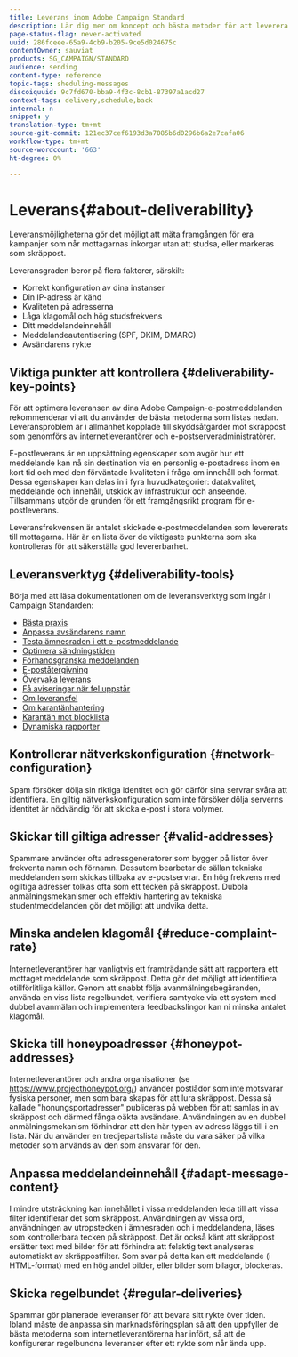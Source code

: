 ```yaml
---
title: Leverans inom Adobe Campaign Standard
description: Lär dig mer om koncept och bästa metoder för att leverera samt de verktyg som Adobe Campaign Standarden erbjuder för att optimera leveransen.
page-status-flag: never-activated
uuid: 286fceee-65a9-4cb9-b205-9ce5d024675c
contentOwner: sauviat
products: SG_CAMPAIGN/STANDARD
audience: sending
content-type: reference
topic-tags: sheduling-messages
discoiquuid: 9c7fd670-bba9-4f3c-8cb1-87397a1acd27
context-tags: delivery,schedule,back
internal: n
snippet: y
translation-type: tm+mt
source-git-commit: 121ec37cef6193d3a7085b6d0296b6a2e7cafa06
workflow-type: tm+mt
source-wordcount: '663'
ht-degree: 0%

---
```



# Leverans{#about-deliverability}

Leveransmöjligheterna gör det möjligt att mäta framgången för era kampanjer som når mottagarnas inkorgar utan att studsa, eller markeras som skräppost.

Leveransgraden beror på flera faktorer, särskilt:

* Korrekt konfiguration av dina instanser
* Din IP-adress är känd
* Kvaliteten på adresserna
* Låga klagomål och hög studsfrekvens
* Ditt meddelandeinnehåll
* Meddelandeautentisering (SPF, DKIM, DMARC)
* Avsändarens rykte

## Viktiga punkter att kontrollera {#deliverability-key-points}

För att optimera leveransen av dina Adobe Campaign-e-postmeddelanden rekommenderar vi att du använder de bästa metoderna som listas nedan. Leveransproblem är i allmänhet kopplade till skyddsåtgärder mot skräppost som genomförs av internetleverantörer och e-postserveradministratörer.

E-postleverans är en uppsättning egenskaper som avgör hur ett meddelande kan nå sin destination via en personlig e-postadress inom en kort tid och med den förväntade kvaliteten i fråga om innehåll och format. Dessa egenskaper kan delas in i fyra huvudkategorier: datakvalitet, meddelande och innehåll, utskick av infrastruktur och anseende. Tillsammans utgör de grunden för ett framgångsrikt program för e-postleverans.

Leveransfrekvensen är antalet skickade e-postmeddelanden som levererats till mottagarna.
Här är en lista över de viktigaste punkterna som ska kontrolleras för att säkerställa god levererbarhet.

## Leveransverktyg {#deliverability-tools}

Börja med att läsa dokumentationen om de leveransverktyg som ingår i Campaign Standarden:
* [Bästa praxis](https://helpx.adobe.com/campaign/kb/delivery-best-practices.html)
* [Anpassa avsändarens namn](../../designing/using/personalization.md#personalizing-the-sender)
* [Testa ämnesraden i ett e-postmeddelande](../../sending/using/testing-subject-line-email.md)
* [Optimera sändningstiden](../../sending/using/optimizing-the-sending-time.md)
* [Förhandsgranska meddelanden](../../sending/using/previewing-messages.md)
* [E-poståtergivning](../../sending/using/email-rendering.md)
* [Övervaka leverans](../../sending/using/monitoring-a-delivery.md)
* [Få aviseringar när fel uppstår](../../sending/using/receiving-alerts-when-failures-happen.md)
* [Om leveransfel](../../sending/using/understanding-delivery-failures.md)
* [Om karantänhantering](../../sending/using/understanding-quarantine-management.md)
* [Karantän mot blocklista](../../sending/using/understanding-quarantine-management.md#quarantine-vs-block-list)
* [Dynamiska rapporter](../../reporting/using/about-dynamic-reports.md)

## Kontrollerar nätverkskonfiguration {#network-configuration}

Spam försöker dölja sin riktiga identitet och gör därför sina servrar svåra att identifiera. En giltig nätverkskonfiguration som inte försöker dölja serverns identitet är nödvändig för att skicka e-post i stora volymer.

## Skickar till giltiga adresser {#valid-addresses}

Spammare använder ofta adressgeneratorer som bygger på listor över frekventa namn och förnamn. Dessutom bearbetar de sällan tekniska meddelanden som skickas tillbaka av e-postservrar. En hög frekvens med ogiltiga adresser tolkas ofta som ett tecken på skräppost. Dubbla anmälningsmekanismer och effektiv hantering av tekniska studentmeddelanden gör det möjligt att undvika detta.

## Minska andelen klagomål {#reduce-complaint-rate}

Internetleverantörer har vanligtvis ett framträdande sätt att rapportera ett mottaget meddelande som skräppost. Detta gör det möjligt att identifiera otillförlitliga källor. Genom att snabbt följa avanmälningsbegäranden, använda en viss lista regelbundet, verifiera samtycke via ett system med dubbel avanmälan och implementera feedbackslingor kan ni minska antalet klagomål.

## Skicka till honeypoadresser {#honeypot-addresses}

Internetleverantörer och andra organisationer (se https://www.projecthoneypot.org/) använder postlådor som inte motsvarar fysiska personer, men som bara skapas för att lura skräppost. Dessa så kallade &quot;honungsportadresser&quot; publiceras på webben för att samlas in av skräppost och därmed fånga oäkta avsändare. Användningen av en dubbel anmälningsmekanism förhindrar att den här typen av adress läggs till i en lista. När du använder en tredjepartslista måste du vara säker på vilka metoder som används av den som ansvarar för den.

## Anpassa meddelandeinnehåll {#adapt-message-content}

I mindre utsträckning kan innehållet i vissa meddelanden leda till att vissa filter identifierar det som skräppost. Användningen av vissa ord, användningen av utropstecken i ämnesraden och i meddelandena, läses som kontrollerbara tecken på skräppost. Det är också känt att skräppost ersätter text med bilder för att förhindra att felaktig text analyseras automatiskt av skräppostfilter. Som svar på detta kan ett meddelande (i HTML-format) med en hög andel bilder, eller bilder som bilagor, blockeras.

## Skicka regelbundet {#regular-deliveries}

Spammar gör planerade leveranser för att bevara sitt rykte över tiden. Ibland måste de anpassa sin marknadsföringsplan så att den uppfyller de bästa metoderna som internetleverantörerna har infört, så att de konfigurerar regelbundna leveranser efter ett rykte som når ända upp.
